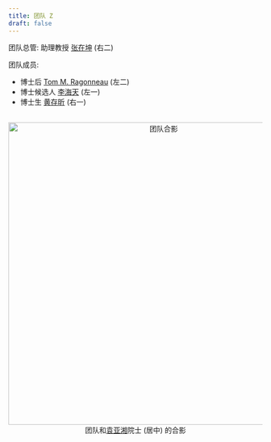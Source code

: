 ```yaml
---
title: 团队 Z
draft: false
---
```


团队总管: 助理教授 [张在坤](https://www.zhangzk.net) (右二)

团队成员:
- 博士后 [Tom M. Ragonneau](https://tomragonneau.com) (左二)
- 博士候选人 [李海天](https://lht97.github.io) (左一)
- 博士生 [黄存昕](https://opthuang.github.io) (右一)

<br>

<div style="text-align: center;">
    <img src="/images/group-photo.jpg" alt="团队合影" title="Group Photo" width="600">
    <p style="text-align: center; margin-top: 0;">团队和<a href="http://lsec.cc.ac.cn/~yyx/chinese/indexc.htm">袁亚湘</a>院士 (居中) 的合影</p>
</div>